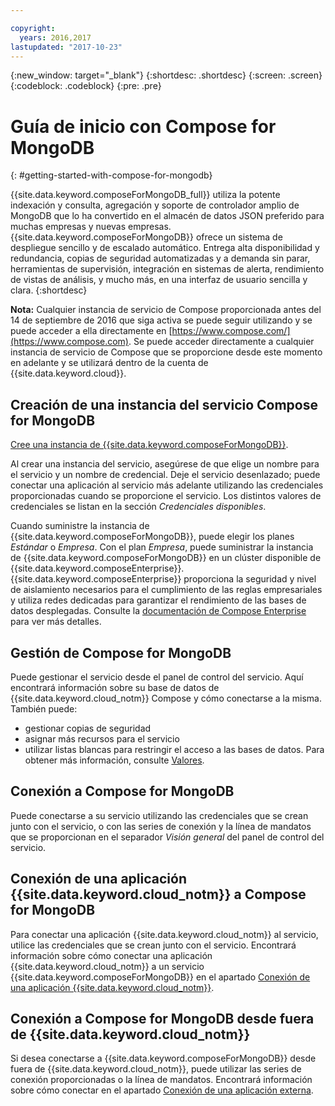 ```yaml
---

copyright:
  years: 2016,2017
lastupdated: "2017-10-23"
---
```


{:new_window: target="_blank"}
{:shortdesc: .shortdesc}
{:screen: .screen}
{:codeblock: .codeblock}
{:pre: .pre}

# Guía de inicio con Compose for MongoDB
{: #getting-started-with-compose-for-mongodb}

{{site.data.keyword.composeForMongoDB_full}} utiliza la potente indexación y consulta, agregación y soporte de controlador amplio de MongoDB que lo ha convertido en el almacén de datos JSON preferido para muchas empresas y nuevas empresas. {{site.data.keyword.composeForMongoDB}} ofrece un sistema de despliegue sencillo y de escalado automático. Entrega alta disponibilidad y redundancia, copias de seguridad automatizadas y a demanda sin parar, herramientas de supervisión, integración en sistemas de alerta, rendimiento de vistas de análisis, y mucho más, en una interfaz de usuario sencilla y clara.
{:shortdesc}

**Nota:** Cualquier instancia de servicio de Compose proporcionada antes del 14 de septiembre de 2016 que siga activa se puede seguir utilizando y se puede acceder a ella directamente en [https://www.compose.com/](https://www.compose.com). Se puede acceder directamente a cualquier instancia de servicio de Compose que se proporcione desde este momento en adelante y se utilizará dentro de la cuenta de {{site.data.keyword.cloud}}.

## Creación de una instancia del servicio Compose for MongoDB

[Cree una instancia de {{site.data.keyword.composeForMongoDB}}](https://console.ng.bluemix.net/catalog/services/compose-for-mongodb/).

Al crear una instancia del servicio, asegúrese de que elige un nombre para el servicio y un nombre de credencial. Deje el servicio desenlazado; puede conectar una aplicación al servicio más adelante utilizando las credenciales proporcionadas cuando se proporcione el servicio.  Los distintos valores de credenciales se listan en la sección *Credenciales disponibles*.

Cuando suministre la instancia de {{site.data.keyword.composeForMongoDB}}, puede elegir los planes *Estándar* o *Empresa*. Con el plan *Empresa*, puede suministrar la instancia de {{site.data.keyword.composeForMongoDB}} en un clúster disponible de {{site.data.keyword.composeEnterprise}}. {{site.data.keyword.composeEnterprise}} proporciona la seguridad y nivel de aislamiento necesarios para el cumplimiento de las reglas empresariales y utiliza redes dedicadas para garantizar el rendimiento de las bases de datos desplegadas. Consulte la [documentación de Compose Enterprise](../ComposeEnterprise/index.html) para ver más detalles.

## Gestión de Compose for MongoDB

Puede gestionar el servicio desde el panel de control del servicio. Aquí encontrará información sobre su base de datos de {{site.data.keyword.cloud_notm}} Compose y cómo conectarse a la misma. También puede:
- gestionar copias de seguridad
- asignar más recursos para el servicio
- utilizar listas blancas para restringir el acceso a las bases de datos. 
Para obtener más información, consulte [Valores](./dashboard-settings.html).

## Conexión a Compose for MongoDB

Puede conectarse a su servicio utilizando las credenciales que se crean junto con el servicio, o con las series de conexión y la línea de mandatos que se proporcionan en el separador *Visión general* del panel de control del servicio.

## Conexión de una aplicación {{site.data.keyword.cloud_notm}} a Compose for MongoDB

Para conectar una aplicación {{site.data.keyword.cloud_notm}} al servicio, utilice las credenciales que se crean junto con el servicio. Encontrará información sobre cómo conectar una aplicación {{site.data.keyword.cloud_notm}} a un servicio {{site.data.keyword.composeForMongoDB}} en el apartado [Conexión de una aplicación {{site.data.keyword.cloud_notm}}](./connecting-bluemix-app.html).

## Conexión a Compose for MongoDB desde fuera de {{site.data.keyword.cloud_notm}}

Si desea conectarse a {{site.data.keyword.composeForMongoDB}} desde fuera de {{site.data.keyword.cloud_notm}}, puede utilizar las series de conexión proporcionadas o la línea de mandatos. Encontrará información sobre cómo conectar en el apartado [Conexión de una aplicación externa](./connecting-external.html).
